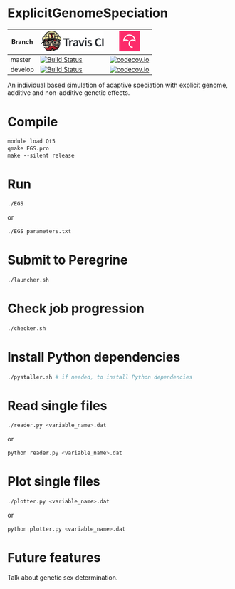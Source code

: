 # ExplicitGenomeSpeciation

Branch|[![Travis CI logo](ci_setup/pics/TravisCI.png)](https://travis-ci.org)|[![Codecov logo](ci_setup/pics/Codecov.png)](https://www.codecov.io)
---|---|---
master|[![Build Status](https://travis-ci.org/rscherrer/ExplicitGenomeSpeciation.svg?branch=master)](https://travis-ci.org/rscherrer/ExplicitGenomeSpeciation)|[![codecov.io](https://codecov.io/github/rscherrer/ExplicitGenomeSpeciation/coverage.svg?branch=master)](https://codecov.io/github/rscherrer/ExplicitGenomeSpeciation/branch/master)
develop|[![Build Status](https://travis-ci.org/rscherrer/ExplicitGenomeSpeciation.svg?branch=develop)](https://travis-ci.org/rscherrer/ExplicitGenomeSpeciation)|[![codecov.io](https://codecov.io/github/rscherrer/ExplicitGenomeSpeciation/coverage.svg?branch=develop)](https://codecov.io/github/rscherrer/ExplicitGenomeSpeciation/branch/develop)

An individual based simulation of adaptive speciation with explicit genome, additive and non-additive genetic effects.

# Compile

```
module load Qt5
qmake EGS.pro
make --silent release
```

# Run

```bash
./EGS
```
or
```bash
./EGS parameters.txt
```

# Submit to Peregrine

```bash
./launcher.sh
```

# Check job progression

```bash
./checker.sh
```

# Install Python dependencies

```bash
./pystaller.sh # if needed, to install Python dependencies
```

# Read single files

```bash
./reader.py <variable_name>.dat
```

or

```bash
python reader.py <variable_name>.dat
```

# Plot single files

```bash
./plotter.py <variable_name>.dat
```

or

```bash
python plotter.py <variable_name>.dat
```

# Future features

Talk about genetic sex determination.


